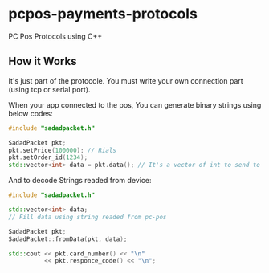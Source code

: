 # pcpos-payments-protocols
PC Pos Protocols using C++

## How it Works

It's just part of the protocole. You must write your own connection part (using tcp or serial port).

When your app connected to the pos, You can generate binary strings using below codes:

```c++
#include "sadadpacket.h"

SadadPacket pkt;
pkt.setPrice(100000); // Rials
pkt.setOrder_id(1234);
std::vector<int> data = pkt.data(); // It's a vector of int to send to the device
```

And to decode Strings readed from device:

```c++
#include "sadadpacket.h"

std::vector<int> data;
// Fill data using string readed from pc-pos

SadadPacket pkt;
SadadPacket::fromData(pkt, data);

std::cout << pkt.card_number() << "\n"
          << pkt.responce_code() << "\n";
```

